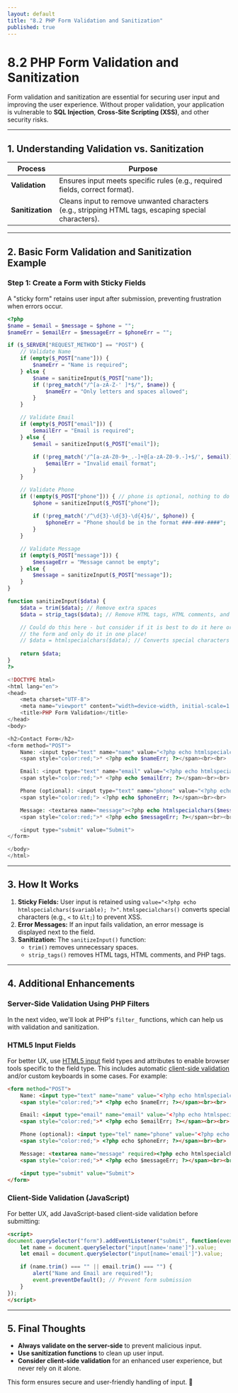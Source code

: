 ```yaml
---
layout: default
title: "8.2 PHP Form Validation and Sanitization"
published: true
---
```


# 8.2 PHP Form Validation and Sanitization

Form validation and sanitization are essential for securing user input and improving the user experience. Without proper validation, your application is vulnerable to **SQL Injection**, **Cross-Site Scripting (XSS)**, and other security risks.

---

## **1. Understanding Validation vs. Sanitization**

| **Process**     | **Purpose** |
|----------------|------------|
| **Validation**  | Ensures input meets specific rules (e.g., required fields, correct format). |
| **Sanitization** | Cleans input to remove unwanted characters (e.g., stripping HTML tags, escaping special characters). |

---

## **2. Basic Form Validation and Sanitization Example**

### **Step 1: Create a Form with Sticky Fields**

A "sticky form" retains user input after submission, preventing frustration when errors occur.

```php
<?php
$name = $email = $message = $phone = "";
$nameErr = $emailErr = $messageErr = $phoneErr = "";

if ($_SERVER["REQUEST_METHOD"] == "POST") {
    // Validate Name
    if (empty($_POST["name"])) {
        $nameErr = "Name is required";
    } else {
        $name = sanitizeInput($_POST["name"]);
        if (!preg_match("/^[a-zA-Z-' ]*$/", $name)) {
            $nameErr = "Only letters and spaces allowed";
        }
    }

    // Validate Email
    if (empty($_POST["email"])) {
        $emailErr = "Email is required";
    } else {
        $email = sanitizeInput($_POST["email"]);
        
        if (!preg_match('/^[a-zA-Z0-9+_.-]+@[a-zA-Z0-9.-]+$/', $email)) {
            $emailErr = "Invalid email format";
        }
    }

    // Validate Phone
    if (!empty($_POST["phone"])) { // phone is optional, nothing to do if it's empty
        $phone = sanitizeInput($_POST["phone"]);
        
        if (!preg_match('/^\d{3}-\d{3}-\d{4}$/', $phone)) {
            $phoneErr = "Phone should be in the format ###-###-####";
        }
    }

    // Validate Message
    if (empty($_POST["message"])) {
        $messageErr = "Message cannot be empty";
    } else {
        $message = sanitizeInput($_POST["message"]);
    }
}

function sanitizeInput($data) {
    $data = trim($data); // Remove extra spaces
    $data = strip_tags($data); // Remove HTML tags, HTML comments, and PHP tags

    // Could do this here - but consider if it is best to do it here or within
    // the form and only do it in one place!
    // $data = htmlspecialchars($data); // Converts special characters (e.g., < to &lt;) to prevent XSS.
    
    return $data;
}
?>

<!DOCTYPE html>
<html lang="en">
<head>
    <meta charset="UTF-8">
    <meta name="viewport" content="width=device-width, initial-scale=1.0">
    <title>PHP Form Validation</title>
</head>
<body>

<h2>Contact Form</h2>
<form method="POST">
    Name: <input type="text" name="name" value="<?php echo htmlspecialchars($name); ?>">
    <span style="color:red;">* <?php echo $nameErr; ?></span><br><br>

    Email: <input type="text" name="email" value="<?php echo htmlspecialchars($email); ?>">
    <span style="color:red;">* <?php echo $emailErr; ?></span><br><br>

    Phone (optional): <input type="text" name="phone" value="<?php echo htmlspecialchars($phone); ?>">
    <span style="color:red;"> <?php echo $phoneErr; ?></span><br><br>

    Message: <textarea name="message"><?php echo htmlspecialchars($message); ?></textarea>
    <span style="color:red;">* <?php echo $messageErr; ?></span><br><br>

    <input type="submit" value="Submit">
</form>

</body>
</html>
```

---

## **3. How It Works**

1. **Sticky Fields:** User input is retained using `value="<?php echo htmlspecialchars($variable); ?>"`. `htmlspecialchars()` converts special characters (e.g., `<` to `&lt;`) to prevent XSS.
2. **Error Messages:** If an input fails validation, an error message is displayed next to the field.
3. **Sanitization:** The `sanitizeInput()` function:
   - `trim()` removes unnecessary spaces.
   - `strip_tags()` removes HTML tags, HTML comments, and PHP tags.

---

## **4. Additional Enhancements**

### **Server-Side Validation Using PHP Filters**

In the next video, we'll look at PHP's `filter_` functions, which can help us with validation and sanitization.

### **HTML5 Input Fields**

For better UX, use [HTML5 input](https://www.w3schools.com/html/html_form_input_types.asp) field types and attributes to enable browser tools specific to the field type. This includes automatic [client-side validation](https://developer.mozilla.org/en-US/docs/Learn_web_development/Extensions/Forms/Form_validation) and/or custom keyboards in some cases. For example:

```html
<form method="POST">
    Name: <input type="text" name="name" value="<?php echo htmlspecialchars($name); ?>" required>
    <span style="color:red;">* <?php echo $nameErr; ?></span><br><br>

    Email: <input type="email" name="email" value="<?php echo htmlspecialchars($email); ?>" required>
    <span style="color:red;">* <?php echo $emailErr; ?></span><br><br>

    Phone (optional): <input type="tel" name="phone" value="<?php echo htmlspecialchars($phone); ?>" pattern="[0-9]{3}-[0-9]{3}-[0-9]{4}">
    <span style="color:red;"> <?php echo $phoneErr; ?></span><br><br>

    Message: <textarea name="message" required><?php echo htmlspecialchars($message); ?></textarea>
    <span style="color:red;">* <?php echo $messageErr; ?></span><br><br>

    <input type="submit" value="Submit">
</form>
```

### **Client-Side Validation (JavaScript)**

For better UX, add JavaScript-based client-side validation before submitting:

```html
<script>
document.querySelector("form").addEventListener("submit", function(event) {
    let name = document.querySelector("input[name='name']").value;
    let email = document.querySelector("input[name='email']").value;

    if (name.trim() === "" || email.trim() === "") {
        alert("Name and Email are required!");
        event.preventDefault(); // Prevent form submission
    }
});
</script>
```

---

## **5. Final Thoughts**

- **Always validate on the server-side** to prevent malicious input.
- **Use sanitization functions** to clean up user input.
- **Consider client-side validation** for an enhanced user experience, but never rely on it alone.

This form ensures secure and user-friendly handling of input. 🚀
